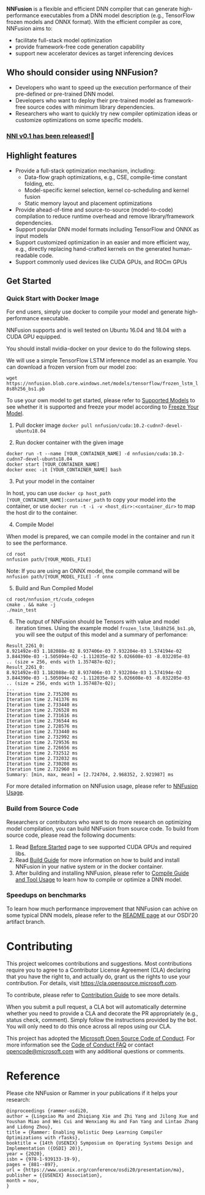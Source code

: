 **NNFusion** is a flexible and efficient DNN compiler that can generate high-performance executables from a DNN model description (e.g., TensorFlow frozen models and ONNX format). With the efficient compiler as core, NNFusion aims to:
- facilitate full-stack model optimization
- provide framework-free code generation capability
- support new accelerator devices as target inferencing devices

## Who should consider using NNFusion?
- Developers who want to speed up the execution performance of their pre-defined or pre-trained DNN model.
- Developers who want to deploy their pre-trained model as framework-free source codes with minimum library dependencies.
- Researchers who want to quickly try new compiler optimization ideas or customize optimizations on some specific models.

### [NNI v0.1 has been released!](https://github.com/microsoft/nnfusion/releases/tag/v0.1):raised_hands:

## Highlight features
- Provide a full-stack optimization mechanism, including:
  - Data-flow graph optimizations, e.g., CSE, compile-time constant folding, etc.
  - Model-specific kernel selection, kernel co-scheduling and kernel fusion
  - Static memory layout and placement optimizations
- Provide ahead-of-time and source-to-source (model-to-code) compilation to reduce runtime overhead and remove library/framework dependencies.
- Support popular DNN model formats including TensorFlow and ONNX as input models
- Support customized optimization in an easier and more efficient way, e.g., directly replacing hand-crafted kernels on the generated human-readable code.
- Support commonly used devices like CUDA GPUs, and ROCm GPUs

## Get Started
### Quick Start with Docker Image
For end users, simply use docker to compile your model and generate high-performance executable.

NNFusion supports and is well tested on Ubuntu 16.04 and 18.04 with a CUDA GPU equipped. 

You should install nvidia-docker on your device to do the following steps.

We will use a simple TensorFlow LSTM inference model as an example. You can download a frozen version from our model zoo:

`wget https://nnfusion.blob.core.windows.net/models/tensorflow/frozen_lstm_l8s8h256_bs1.pb`

To use your own model to get started, please refer to [Supported Models](https://github.com/microsoft/nnfusion/blob/master/models/tensorflow/README.md) to see whether it is supported and freeze your model according to [Freeze Your Model](https://github.com/microsoft/nnfusion/wiki/1.1-Freeze-TensorFlow-Models).

1. Pull docker image
`docker pull nnfusion/cuda:10.2-cudnn7-devel-ubuntu18.04`

2. Run docker container with the given image

```
docker run -t --name [YOUR_CONTAINER_NAME] -d nnfusion/cuda:10.2-cudnn7-devel-ubuntu18.04
docker start [YOUR_CONTAINER_NAME]
docker exec -it [YOUR_CONTAINER_NAME] bash
```
3. Put your model in the container

In host, you can use `docker cp host_path [YOUR_CONTAINER_NAME]:container_path` to copy your model into the container, or use `docker run -t -i -v <host_dir>:<container_dir>` to map the host dir to the container.

4. Compile Model

When model is prepared, we can compile model in the container and run it to see the performance.
```
cd root
nnfusion path/[YOUR_MODEL_FILE]
```
Note: 
If you are using an ONNX model, the compile command will be  `nnfusion path/[YOUR_MODEL_FILE] -f onnx`

5. Build and Run Compiled Model

```
cd root/nnfusion_rt/cuda_codegen
cmake . && make -j
./main_test
```
6. The output of NNFusion should be Tensors with value and model iteration times. Using the example model `frozen_lstm_l8s8h256_bs1.pb`, you will see the output of this model and a summary of perfomance:
```
Result_2261_0:
8.921492e-03 1.182088e-02 8.937406e-03 7.932204e-03 1.574194e-02 3.844390e-03 -1.505094e-02 -1.112035e-02 5.026608e-03 -8.032205e-03  .. (size = 256, ends with 1.357487e-02);
Result_2261_0:
8.921492e-03 1.182088e-02 8.937406e-03 7.932204e-03 1.574194e-02 3.844390e-03 -1.505094e-02 -1.112035e-02 5.026608e-03 -8.032205e-03  .. (size = 256, ends with 1.357487e-02);
...
Iteration time 2.735200 ms
Iteration time 2.741376 ms
Iteration time 2.733440 ms
Iteration time 2.726528 ms
Iteration time 2.731616 ms
Iteration time 2.736544 ms
Iteration time 2.728576 ms
Iteration time 2.733440 ms
Iteration time 2.732992 ms
Iteration time 2.729536 ms
Iteration time 2.726656 ms
Iteration time 2.732512 ms
Iteration time 2.732032 ms
Iteration time 2.730208 ms
Iteration time 2.732960 ms
Summary: [min, max, mean] = [2.724704, 2.968352, 2.921987] ms
```
For more detailed information on NNFusion usage, please refer to [NNFusion Usage](https://github.com/microsoft/nnfusion/wiki/3.-Compile-a-Tensorflow-model-with-NNFusion).

### Build from Source Code
Researchers or contributors who want to do more research on optimizing model compilation, you can build NNFusion from source code.
To build from source code, please read the following documents:
1. Read [Before Started](https://github.com/microsoft/nnfusion/wiki/1.-Before-Started) page to see supported CUDA GPUs and required libs. 
2. Read [Build Guide](https://github.com/microsoft/nnfusion/wiki/2.-Build-Guide) for more information on how to build and install NNFusion in your native system or in the docker container.
3. After building and installing NNFusion, please refer to [Compile Guide and Tool Usage](https://github.com/microsoft/nnfusion/wiki/3.-Compile-a-Tensorflow-model-with-NNFusion) to learn how to compile or optimize a DNN model.

### Speedups on benchmarks

To learn how much performance improvement that NNFusion can achive on some typical DNN models, please refer to the [README page](https://github.com/microsoft/nnfusion/blob/osdi20_artifact/artifacts/README.md) at our OSDI'20 artifact branch. 

# Contributing

This project welcomes contributions and suggestions.  Most contributions require you to agree to a
Contributor License Agreement (CLA) declaring that you have the right to, and actually do, grant us
the rights to use your contribution. For details, visit https://cla.opensource.microsoft.com.

To contribute, please refer to [Contribution Guide](https://github.com/microsoft/nnfusion/wiki/4.-Guide-for-Contributors) to see more details.

When you submit a pull request, a CLA bot will automatically determine whether you need to provide
a CLA and decorate the PR appropriately (e.g., status check, comment). Simply follow the instructions
provided by the bot. You will only need to do this once across all repos using our CLA.

This project has adopted the [Microsoft Open Source Code of Conduct](https://opensource.microsoft.com/codeofconduct/).
For more information see the [Code of Conduct FAQ](https://opensource.microsoft.com/codeofconduct/faq/) or
contact [opencode@microsoft.com](mailto:opencode@microsoft.com) with any additional questions or comments.

# Reference
Please cite NNFusion or Rammer in your publications if it helps your research:
```
@inproceedings {rammer-osdi20,
author = {Lingxiao Ma and Zhiqiang Xie and Zhi Yang and Jilong Xue and Youshan Miao and Wei Cui and Wenxiang Hu and Fan Yang and Lintao Zhang and Lidong Zhou},
title = {Rammer: Enabling Holistic Deep Learning Compiler Optimizations with rTasks},
booktitle = {14th {USENIX} Symposium on Operating Systems Design and Implementation ({OSDI} 20)},
year = {2020},
isbn = {978-1-939133-19-9},
pages = {881--897},
url = {https://www.usenix.org/conference/osdi20/presentation/ma},
publisher = {{USENIX} Association},
month = nov,
}
```
